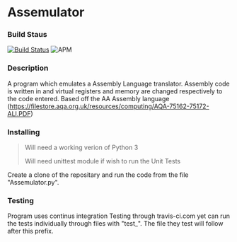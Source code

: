 # Assemulator
### Build Staus

[![Build Status](https://travis-ci.org/TreeveWhite/Monopoly.svg?branch=master)](https://travis-ci.org/TreeveWhite/Monopoly)
![APM](https://img.shields.io/apm/l/vim-mode.svg)
### Description
A program which emulates a Assembly Language translator. Assembly code is written in and virtual registers and memory are changed respectively to the code entered.
Based off the AA Assembly language (https://filestore.aqa.org.uk/resources/computing/AQA-75162-75172-ALI.PDF)

### Installing
> Will need a working verion of Python 3
>>
> Will need unittest module if wish to run the Unit Tests

Create a clone of the repositary and run the code from the file "Assemulator.py".

### Testing
Program uses continus integration Testing through travis-ci.com yet can run the tests individually through files with "test_".
The file they test will follow after this prefix.
